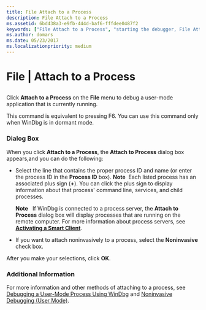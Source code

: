 ```yaml
---
title: File Attach to a Process
description: File Attach to a Process
ms.assetid: 6bd438a3-e9fb-444d-baf6-fffdee0487f2
keywords: ["File Attach to a Process", "starting the debugger, File Attach to a Process"]
ms.author: domars
ms.date: 05/23/2017
ms.localizationpriority: medium
---
```


# File | Attach to a Process


## <span id="ddk_file_attach_to_a_process_dbg"></span><span id="DDK_FILE_ATTACH_TO_A_PROCESS_DBG"></span>


Click **Attach to a Process** on the **File** menu to debug a user-mode application that is currently running.

This command is equivalent to pressing F6. You can use this command only when WinDbg is in dormant mode.

### <span id="dialog_box"></span><span id="DIALOG_BOX"></span>Dialog Box

When you click **Attach to a Process**, the **Attach to Process** dialog box appears,and you can do the following:

- Select the line that contains the proper process ID and name (or enter the process ID in the **Process ID** box).
    **Note**  Each listed process has an associated plus sign (**+**). You can click the plus sign to display information about that process' command line, services, and child processes.

    **Note**   If WinDbg is connected to a process server, the **Attach to Process** dialog box will display processes that are running on the remote computer. For more information about process servers, see [**Activating a Smart Client**](activating-a-smart-client.md).

- If you want to attach noninvasively to a process, select the **Noninvasive** check box.

After you make your selections, click **OK**.

### <span id="additional_information"></span><span id="ADDITIONAL_INFORMATION"></span>Additional Information

For more information and other methods of attaching to a process, see [Debugging a User-Mode Process Using WinDbg](debugging-a-user-mode-process-using-windbg.md) and [Noninvasive Debugging (User Mode)](noninvasive-debugging--user-mode-.md).

 

 





